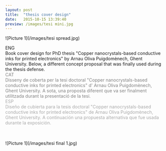```yaml
---
layout: post
title:  "thesis cover design"
date:   2015-10-15 13:39:40
preview: /images/tesi mini.jpg
---
```


![Picture 1](/images/tesi spread.jpg)

<div class="row">

  <div class="column">
  ENG<br>
  Book cover design for PhD thesis "Copper nanocrystals-based conductive inks for printed electronics" by Arnau Oliva Puigdomènech, Ghent University.
  Below, a different concept proposal that was finally used during the thesis defense.
  </div>

  <div class="column">
  <font color="#808080">CAT<br>
  Disseny de coberta per la tesi doctoral "Copper nanocrystals-based conductive inks for printed electronics" d' Arnau Oliva Puigdomènech, Ghent University.
  A sota, una proposta diferent que va ser finalment utilitzada durant la presentació de la tesi.</font>
</div>

  <div class="column">
  <font color="#A9A9A9">ESP<br>
  Diseño de cubierta  para la tesis doctoral "Copper nanocrystals-based conductive inks for printed electronics" de Arnau Oliva Puigdomènech, Ghent University.
  A continuación una propuesta alternativa que fue usada durante la exposición.
  </font>
  </div>

 </div><br><br>

 ![Picture 1](/images/tesi final 1.jpg)
